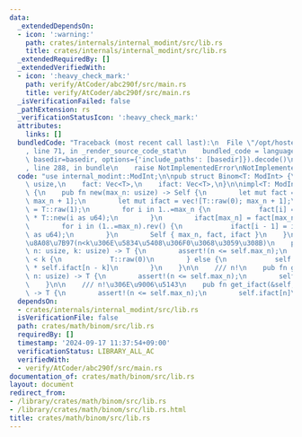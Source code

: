 ```yaml
---
data:
  _extendedDependsOn:
  - icon: ':warning:'
    path: crates/internals/internal_modint/src/lib.rs
    title: crates/internals/internal_modint/src/lib.rs
  _extendedRequiredBy: []
  _extendedVerifiedWith:
  - icon: ':heavy_check_mark:'
    path: verify/AtCoder/abc290f/src/main.rs
    title: verify/AtCoder/abc290f/src/main.rs
  _isVerificationFailed: false
  _pathExtension: rs
  _verificationStatusIcon: ':heavy_check_mark:'
  attributes:
    links: []
  bundledCode: "Traceback (most recent call last):\n  File \"/opt/hostedtoolcache/Python/3.10.14/x64/lib/python3.10/site-packages/onlinejudge_verify/documentation/build.py\"\
    , line 71, in _render_source_code_stat\n    bundled_code = language.bundle(stat.path,\
    \ basedir=basedir, options={'include_paths': [basedir]}).decode()\n  File \"/opt/hostedtoolcache/Python/3.10.14/x64/lib/python3.10/site-packages/onlinejudge_verify/languages/rust.py\"\
    , line 288, in bundle\n    raise NotImplementedError\nNotImplementedError\n"
  code: "use internal_modint::ModInt;\n\npub struct Binom<T: ModInt> {\n    max_n:\
    \ usize,\n    fact: Vec<T>,\n    ifact: Vec<T>,\n}\n\nimpl<T: ModInt> Binom<T>\
    \ {\n    pub fn new(max_n: usize) -> Self {\n        let mut fact = vec![T::raw(0);\
    \ max_n + 1];\n        let mut ifact = vec![T::raw(0); max_n + 1];\n        fact[0]\
    \ = T::raw(1);\n        for i in 1..=max_n {\n            fact[i] = fact[i - 1]\
    \ * T::new(i as u64);\n        }\n        ifact[max_n] = fact[max_n].inv();\n\
    \        for i in (1..=max_n).rev() {\n            ifact[i - 1] = ifact[i] * T::new(i\
    \ as u64);\n        }\n        Self { max_n, fact, ifact }\n    }\n\n    /// nCk\u306E\
    \u8A08\u7B97(n<k\u306E\u5834\u5408\u306F0\u3068\u3059\u308B)\n    pub fn cmp(&self,\
    \ n: usize, k: usize) -> T {\n        assert!(n <= self.max_n);\n        if n\
    \ < k {\n            T::raw(0)\n        } else {\n            self.fact[n] * self.ifact[k]\
    \ * self.ifact[n - k]\n        }\n    }\n\n    /// n!\n    pub fn get_fact(&self,\
    \ n: usize) -> T {\n        assert!(n <= self.max_n);\n        self.fact[n]\n\
    \    }\n\n    /// n!\u306E\u9006\u5143\n    pub fn get_ifact(&self, n: usize)\
    \ -> T {\n        assert!(n <= self.max_n);\n        self.ifact[n]\n    }\n}\n"
  dependsOn:
  - crates/internals/internal_modint/src/lib.rs
  isVerificationFile: false
  path: crates/math/binom/src/lib.rs
  requiredBy: []
  timestamp: '2024-09-17 11:37:54+09:00'
  verificationStatus: LIBRARY_ALL_AC
  verifiedWith:
  - verify/AtCoder/abc290f/src/main.rs
documentation_of: crates/math/binom/src/lib.rs
layout: document
redirect_from:
- /library/crates/math/binom/src/lib.rs
- /library/crates/math/binom/src/lib.rs.html
title: crates/math/binom/src/lib.rs
---
```

